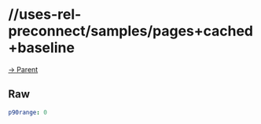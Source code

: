 
# //uses-rel-preconnect/samples/pages+cached+baseline

[→ Parent](../..)


## Raw


```yaml
p90range: 0

```

